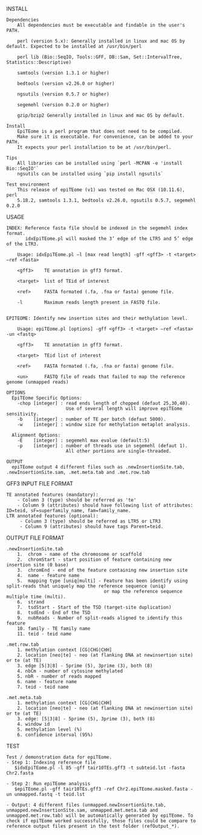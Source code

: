 INSTALL

    Dependencies
        All dependencies must be executable and findable in the user's PATH.

        perl (version 5.x): Generally installed in linux and mac OS by default. Expected to be installed at /usr/bin/perl

        perl lib (Bio::SeqIO, Tools::GFF, DB::Sam, Set::IntervalTree, Statistics::Descriptive)

        samtools (version 1.3.1 or higher)

        bedtools (version v2.26.0 or higher)

        ngsutils (version 0.5.7 or higher)

        segemehl (version 0.2.0 or higher)

        gzip/bzip2 Generally installed in linux and mac OS by default.

    Install
        EpiTEome is a perl program that does not need to be compiled.
        Make sure it is executable. For convenience, can be added to your PATH.
        It expects your perl installation to be at /usr/bin/perl.

    Tips
        All libraries can be installed using `perl -MCPAN -e 'install Bio::SeqIO'`
        ngsutils can be installed using `pip install ngsutils`

    Test environment
        This release of epiTEome (v1) was tested on Mac OSX (10.11.6), perl
        5.18.2, samtools 1.3.1, bedtools v2.26.0, ngsutils 0.5.7, segemehl 0.2.0

USAGE

    INDEX: Reference fasta file should be indexed in the segemehl index format.
           idxEpiTEome.pl will masked the 3’ edge of the LTR5 and 5’ edge of the LTR3.

        Usage: idxEpiTEome.pl —l [max read length] -gff <gff3> -t <target> —ref <fasta>

        <gff3>    TE annotation in gff3 format.
            
        <target>  list of TEid of interest

        <ref>     FASTA formated (.fa, .fna or fasta) genome file.

        -l        Maximum reads length present in FASTQ file.


    EPITEOME: Identify new insertion sites and their methylation level.

        Usage: epiTEome.pl [options] -gff <gff3> -t <target> —ref <fasta> -un <fastq>

        <gff3>    TE annotation in gff3 format.
            
        <target>  TEid list of interest

        <ref>     FASTA formated (.fa, .fna or fasta) genome file.

        <un>      FASTQ file of reads that failed to map the reference genome (unmapped reads)

    OPTIONS
      EpiTEome Specific Options:
        -chop [integer] : read ends length of chopped (defaut 25,30,40).
                          Use of several length will improve epiTEome sensitivity. 
        -b    [integer] : number of TE per batch (defaut 5000).
        -w    [integer] : window size for methylation metaplot analysis.

      Alignment Options:
        -E    [integer] : segemehl max evalue (default:5)
        -p    [integer] : number of threads use in segemehl (defaut 1).
                          All other portions are single-threaded.

    OUTPUT
      epiTEome output 4 different files such as .newInsertionSite.tab, .newInsertionSite.sam, .met.meta.tab and .met.row.tab

GFF3 INPUT FILE FORMAT

    TE annotated features (mandatory): 
        - Column 3 (type) should be referred as 'te'
        - Column 9 (attributes) should have following list of attributes: ID=teid, sF=superfamily_name, fam=family_name.
    LTR annotated features (optional):
         - Column 3 (type) should be referred as LTR5 or LTR3
         - Column 9 (attributes) should have tags Parent=teid.

OUTPUT FILE FORMAT

    .newInsertionSite.tab
        1.  chrom - name of the chromosome or scaffold
        2.  chromStart - start position of feature containing new insertion site (0 base)
        3.  chromEnd - end of the feature containing new insertion site
        4.  name - feature name
        5.  mapping type [uniq|multi] - Feature has been identify using split-reads that uniquely map the reference sequence (uniq)
                                        or map the reference sequence multiple time (multi).  
        6.  strand
        7.  tsdStart - Start of the TSD (target-site duplication)
        8.  tsdEnd - End of the TSD
        9.  nubReads - Number of split-reads aligned to identify this feature
        10. family - TE family name
        11. teid - teid name

    .met.row.tab
        1. methylation context [CG|CHG|CHH]
        2. location [neo|te] - neo (at flanking DNA at newinsertion site) or te (at TE)
        3. edge [5|3|8] - 5prime (5), 3prime (3), both (8)
        4. nbCm - number of cytosine methylated
        5. nbR - number of reads mapped
        6. name - feature name
        7. teid - teid name

    .met.meta.tab
        1. methylation context [CG|CHG|CHH]
        2. location [neo|te] - neo (at flanking DNA at newinsertion site) or te (at TE)
        3. edge: [5|3|8] - 5prime (5), 3prime (3), both (8)
        4. window id
        5. methylation level (%)
        6. confidence interval (95%)

TEST
    
    Test / demonstration data for epiTEome.
    - Step 1: Indexing reference file
	   $idxEpiTEome.pl -l 85 -gff tair10TEs.gff3 -t subteid.lst -fasta Chr2.fasta 

    - Step 2: Run epiTEome analysis
	   $epiTEome.pl -gff tair10TEs.gff3 -ref Chr2.epiTEome.masked.fasta -un unmapped.fastq -t teid.lst 

    - Output: 4 different files (unmapped.newInsertionSite.tab, unmapped.newInsertionSite.sam, unmapped.met.meta.tab and unmapped.met.row.tab) will be automatically generated by epiTEome. To check if epiTEome worked successfully, those files could be compare to reference output files present in the test folder (refOutput_*).
